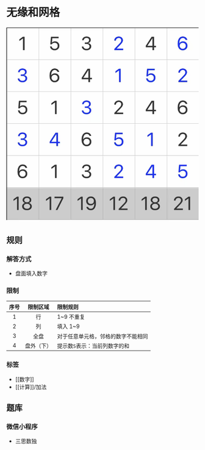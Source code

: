 # 无缘和网格

![题](../images/无缘和网格.jpg)

## 规则

### 解答方式

- 盘面填入数字

### 限制

| 序号  | 限制区域  | 限制规则              |
|:---:|:-----:|:------------------|
|  1  |   行   | 1~9 不重复           |
|  2  |   列   | 填入 1~9            |
|  3  |  全盘   | 对于任意单元格，邻格的数字不能相同 |
|  4  | 盘外（下） | 提示数`S`表示：当前列数字的和  |

### 标签

- [[数字]]
- [[计算]]/加法

## 题库

### 微信小程序

- 三思数独

